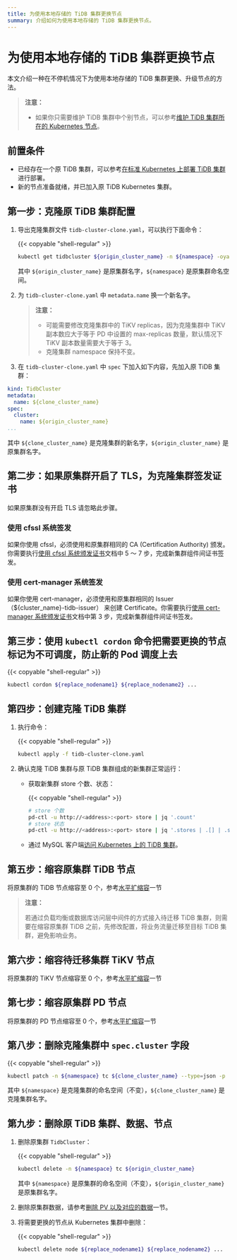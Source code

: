 ```yaml
---
title: 为使用本地存储的 TiDB 集群更换节点
summary: 介绍如何为使用本地存储的 TiDB 集群更换节点。
---
```


# 为使用本地存储的 TiDB 集群更换节点

本文介绍一种在不停机情况下为使用本地存储的 TiDB 集群更换、升级节点的方法。

> **注意：**
>
> * 如果你只需要维护 TiDB 集群中个别节点，可以参考[维护 TiDB 集群所在的 Kubernetes 节点](maintain-a-kubernetes-node)。

## 前置条件

- 已经存在一个原 TiDB 集群，可以参考[在标准 Kubernetes 上部署 TiDB 集群](deploy-on-general-kubernetes.md)进行部署。
- 新的节点准备就绪，并已加入原 TiDB Kubernetes 集群。

## 第一步：克隆原 TiDB 集群配置

1. 导出克隆集群文件 `tidb-cluster-clone.yaml`，可以执行下面命令：

    {{< copyable "shell-regular" >}}
    
    ```bash
    kubectl get tidbcluster ${origin_cluster_name} -n ${namespace} -oyaml > tidb-cluster-clone.yaml
    ```

   其中 `${origin_cluster_name}` 是原集群名字，`${namespace}` 是原集群命名空间。

2. 为 `tidb-cluster-clone.yaml` 中 `metadata.name` 换一个新名字。

    > **注意：**
    >
    > * 可能需要修改克隆集群中的 TiKV replicas，因为克隆集群中 TiKV 副本数应大于等于 PD 中设置的 max-replicas 数量，默认情况下 TiKV 副本数量需要大于等于 3。
    > * 克隆集群 namespace 保持不变。

3. 在 `tidb-cluster-clone.yaml` 中 `spec` 下加入如下内容，先加入原 TiDB 集群：

```yaml
kind: TidbCluster
metadata:
  name: ${clone_cluster_name}
spec:
  cluster:
    name: ${origin_cluster_name}
...
```

其中 `${clone_cluster_name}` 是克隆集群的新名字，`${origin_cluster_name}` 是原集群名字。

## 第二步：如果原集群开启了 TLS，为克隆集群签发证书

如果原集群没有开启 TLS 请忽略此步骤。

### 使用 cfssl 系统签发

如果你使用 cfssl，必须使用和原集群相同的 CA (Certification Authority) 颁发。你需要执行[使用 cfssl 系统颁发证书](enable-tls-between-components.md#使用-cfssl-系统颁发证书)文档中 5 ～ 7 步，完成新集群组件间证书签发。

### 使用 cert-manager 系统签发

如果你使用 cert-manager，必须使用和原集群相同的 Issuer（${cluster_name}-tidb-issuer） 来创建 Certificate。你需要执行[使用 cert-manager 系统颁发证书](enable-tls-between-components.md#使用-cert-manager-系统颁发证书)文档中第 3 步，完成新集群组件间证书签发。

## 第三步：使用 `kubectl cordon` 命令把需要更换的节点标记为不可调度，防止新的 Pod 调度上去

{{< copyable "shell-regular" >}}

```bash
kubectl cordon ${replace_nodename1} ${replace_nodename2} ...
```

## 第四步：创建克隆 TiDB 集群

1. 执行命令：

    {{< copyable "shell-regular" >}}
    
    ```bash
    kubectl apply -f tidb-cluster-clone.yaml
    ```

2. 确认克隆 TiDB 集群与原 TiDB 集群组成的新集群正常运行：

   - 获取新集群 store 个数、状态：

     {{< copyable "shell-regular" >}}

       ```bash
       # store 个数
       pd-ctl -u http://<address>:<port> store | jq '.count'
       # store 状态
       pd-ctl -u http://<address>:<port> store | jq '.stores | .[] | .store.state_name'
       ```

   - 通过 MySQL 客户端[访问 Kubernetes 上的 TiDB 集群](access-tidb.md)。

## 第五步：缩容原集群 TiDB 节点

将原集群的 TiDB 节点缩容至 0 个，参考[水平扩缩容](scale-a-tidb-cluster.md#水平扩缩容)一节

> **注意：**
>
> 若通过负载均衡或数据库访问层中间件的方式接入待迁移 TiDB 集群，则需要在缩容原集群 TiDB 之前，先修改配置，将业务流量迁移至目标 TiDB 集群，避免影响业务。

## 第六步：缩容待迁移集群 TiKV 节点

将原集群的 TiKV 节点缩容至 0 个，参考[水平扩缩容](scale-a-tidb-cluster.md#水平扩缩容)一节

## 第七步：缩容原集群 PD 节点

将原集群的 PD 节点缩容至 0 个，参考[水平扩缩容](scale-a-tidb-cluster.md#水平扩缩容)一节

## 第八步：删除克隆集群中 `spec.cluster` 字段

{{< copyable "shell-regular" >}}

```bash
kubectl patch -n ${namespace} tc ${clone_cluster_name} --type=json -p '[{"op":"remove", "path":"/spec/cluster"}]'
```

其中 `${namespace}` 是克隆集群的命名空间（不变），`${clone_cluster_name}` 是克隆集群名字。

## 第九步：删除原 TiDB 集群、数据、节点

1. 删除原集群 `TidbCluster`：

    {{< copyable "shell-regular" >}}
    
    ```bash
    kubectl delete -n ${namespace} tc ${origin_cluster_name}
    ```
    
    其中 `${namespace}` 是原集群的命名空间（不变），`${origin_cluster_name}` 是原集群名字。

2. 删除原集群数据，请参考[删除 PV 以及对应的数据](configure-storage-class.md)一节。
3. 将需要更换的节点从 Kubernetes 集群中删除：

    {{< copyable "shell-regular" >}}

    ```bash
    kubectl delete node ${replace_nodename1} ${replace_nodename2} ...
    ```

